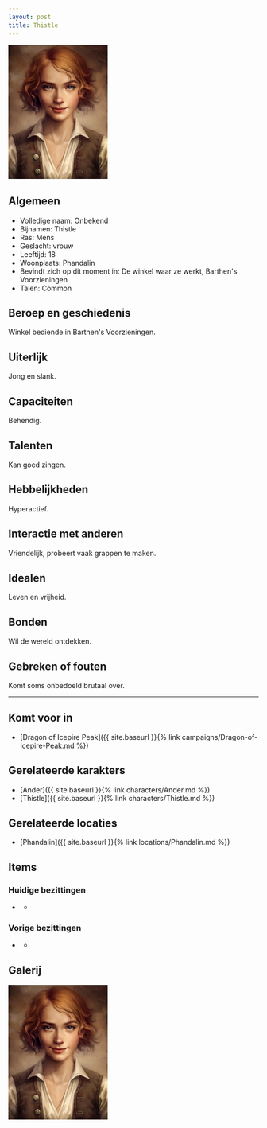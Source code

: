 ```yaml
---
layout: post
title: Thistle
---
```


<img src="../images/Thistle.png" alt="Thistle" width=200>

## Algemeen
* Volledige naam: Onbekend
* Bijnamen: Thistle
* Ras: Mens
* Geslacht: vrouw
* Leeftijd: 18
* Woonplaats: Phandalin
* Bevindt zich op dit moment in: De winkel waar ze werkt, Barthen's Voorzieningen
* Talen: Common

## Beroep en geschiedenis
Winkel bediende in Barthen's Voorzieningen.

## Uiterlijk
Jong en slank.

## Capaciteiten
Behendig.

## Talenten
Kan goed zingen.

## Hebbelijkheden
Hyperactief.

## Interactie met anderen
Vriendelijk, probeert vaak grappen te maken.

## Idealen
Leven en vrijheid.

## Bonden
Wil de wereld ontdekken.

## Gebreken of fouten
Komt soms onbedoeld brutaal over.

---

## Komt voor in
* [Dragon of Icepire Peak]({{ site.baseurl }}{% link campaigns/Dragon-of-Icepire-Peak.md %})

## Gerelateerde karakters
* [Ander]({{ site.baseurl }}{% link characters/Ander.md %})
* [Thistle]({{ site.baseurl }}{% link characters/Thistle.md %})

## Gerelateerde locaties
* [Phandalin]({{ site.baseurl }}{% link locations/Phandalin.md %})

## Items

### Huidige bezittingen
* -

### Vorige bezittingen
* -

## Galerij
<img src="../images/Thistle.png" alt="Thistle" width=200>
